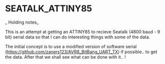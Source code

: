# SEATALK_ATTINY85
 
_ Holding notes_

This is an attempt at getting an ATTINY85 to recieve Seatalk (4800 baud - 9 bit) serial data so that I can do interesting things with some of the data. 

The initial concept is to use a modified version of software serial (https://github.com/zaners123/AVR8_BitBang_UART_TX) if possible.. to get the data.
After that we shall see what can be done with it.. !



